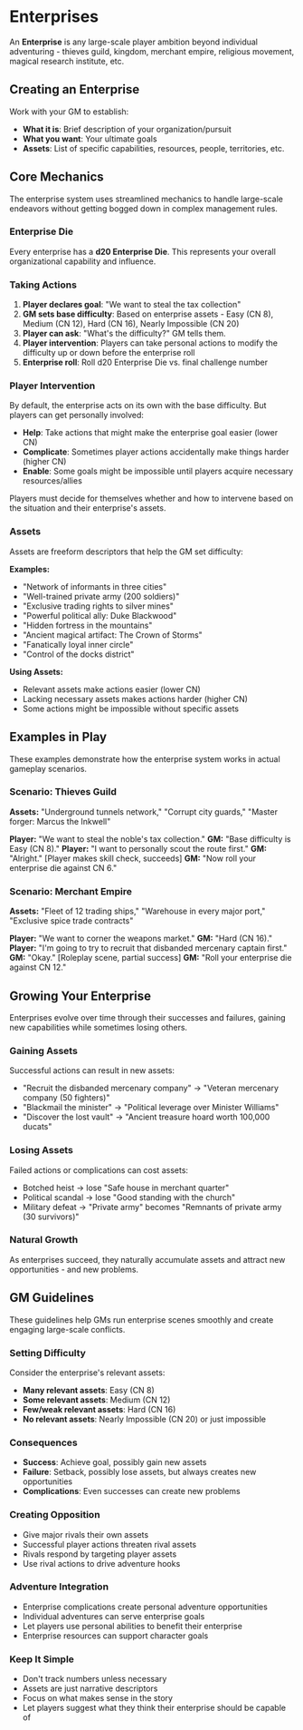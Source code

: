 # Enterprises

An **Enterprise** is any large-scale player ambition beyond individual adventuring - thieves guild, kingdom, merchant empire, religious movement, magical research institute, etc.

## Creating an Enterprise

Work with your GM to establish:

- **What it is**: Brief description of your organization/pursuit
- **What you want**: Your ultimate goals
- **Assets**: List of specific capabilities, resources, people, territories, etc.

## Core Mechanics

The enterprise system uses streamlined mechanics to handle large-scale endeavors without getting bogged down in complex management rules.

### Enterprise Die

Every enterprise has a **d20 Enterprise Die**. This represents your overall organizational capability and influence.

### Taking Actions

1. **Player declares goal**: "We want to steal the tax collection"
2. **GM sets base difficulty**: Based on enterprise assets - Easy (CN 8), Medium (CN 12), Hard (CN 16), Nearly Impossible (CN 20)
3. **Player can ask**: "What's the difficulty?" GM tells them.
4. **Player intervention**: Players can take personal actions to modify the difficulty up or down before the enterprise roll
5. **Enterprise roll**: Roll d20 Enterprise Die vs. final challenge number

### Player Intervention

By default, the enterprise acts on its own with the base difficulty. But players can get personally involved:

- **Help**: Take actions that might make the enterprise goal easier (lower CN)
- **Complicate**: Sometimes player actions accidentally make things harder (higher CN)
- **Enable**: Some goals might be impossible until players acquire necessary resources/allies

Players must decide for themselves whether and how to intervene based on the situation and their enterprise's assets.

### Assets

Assets are freeform descriptors that help the GM set difficulty:

**Examples:**

- "Network of informants in three cities"
- "Well-trained private army (200 soldiers)"
- "Exclusive trading rights to silver mines"
- "Powerful political ally: Duke Blackwood"
- "Hidden fortress in the mountains"
- "Ancient magical artifact: The Crown of Storms"
- "Fanatically loyal inner circle"
- "Control of the docks district"

**Using Assets:**

- Relevant assets make actions easier (lower CN)
- Lacking necessary assets makes actions harder (higher CN)
- Some actions might be impossible without specific assets

## Examples in Play

These examples demonstrate how the enterprise system works in actual gameplay scenarios.

### Scenario: Thieves Guild

**Assets:** "Underground tunnels network," "Corrupt city guards," "Master forger: Marcus the Inkwell"

**Player:** "We want to steal the noble's tax collection."
**GM:** "Base difficulty is Easy (CN 8)."
**Player:** "I want to personally scout the route first."
**GM:** "Alright." [Player makes skill check, succeeds]
**GM:** "Now roll your enterprise die against CN 6."

### Scenario: Merchant Empire

**Assets:** "Fleet of 12 trading ships," "Warehouse in every major port," "Exclusive spice trade contracts"

**Player:** "We want to corner the weapons market."
**GM:** "Hard (CN 16)."
**Player:** "I'm going to try to recruit that disbanded mercenary captain first."
**GM:** "Okay." [Roleplay scene, partial success]
**GM:** "Roll your enterprise die against CN 12."

## Growing Your Enterprise

Enterprises evolve over time through their successes and failures, gaining new capabilities while sometimes losing others.

### Gaining Assets

Successful actions can result in new assets:

- "Recruit the disbanded mercenary company" → "Veteran mercenary company (50 fighters)"
- "Blackmail the minister" → "Political leverage over Minister Williams"
- "Discover the lost vault" → "Ancient treasure hoard worth 100,000 ducats"

### Losing Assets

Failed actions or complications can cost assets:

- Botched heist → lose "Safe house in merchant quarter"
- Political scandal → lose "Good standing with the church"
- Military defeat → "Private army" becomes "Remnants of private army (30 survivors)"

### Natural Growth

As enterprises succeed, they naturally accumulate assets and attract new opportunities - and new problems.

## GM Guidelines

These guidelines help GMs run enterprise scenes smoothly and create engaging large-scale conflicts.

### Setting Difficulty

Consider the enterprise's relevant assets:

- **Many relevant assets**: Easy (CN 8)
- **Some relevant assets**: Medium (CN 12)
- **Few/weak relevant assets**: Hard (CN 16)
- **No relevant assets**: Nearly Impossible (CN 20) or just impossible

### Consequences

- **Success**: Achieve goal, possibly gain new assets
- **Failure**: Setback, possibly lose assets, but always creates new opportunities
- **Complications**: Even successes can create new problems

### Creating Opposition

- Give major rivals their own assets
- Successful player actions threaten rival assets
- Rivals respond by targeting player assets
- Use rival actions to drive adventure hooks

### Adventure Integration

- Enterprise complications create personal adventure opportunities
- Individual adventures can serve enterprise goals
- Let players use personal abilities to benefit their enterprise
- Enterprise resources can support character goals

### Keep It Simple

- Don't track numbers unless necessary
- Assets are just narrative descriptors
- Focus on what makes sense in the story
- Let players suggest what they think their enterprise should be capable of
